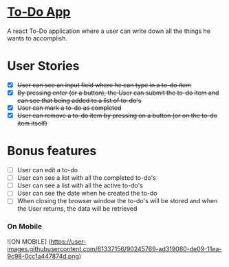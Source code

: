 # [To-Do App](xorj.github.io/todo-app/)

A react To-Do application where a user can write down all the things he wants to accomplish.

# User Stories
 - [x] ~~User can see an input field where he can type in a to-do item~~
 - [x] ~~By pressing enter (or a button), the User can submit the to-do item and can see that being added to a list of to-do's~~
 - [x] ~~User can mark a to-do as completed~~
 - [x] ~~User can remove a to-do item by pressing on a button (or on the to-do item itself)~~
 
# Bonus features
- [ ] User can edit a to-do
- [ ] User can see a list with all the completed to-do's
- [ ] User can see a list with all the active to-do's
- [ ] User can see the date when he created the to-do
- [ ] When closing the browser window the to-do's will be stored and when the User returns, the data will be retrieved

### On Mobile

![ON MOBILE] (https://user-images.githubusercontent.com/61337156/90245769-ad319080-de09-11ea-9c98-0cc1a447874d.png)
